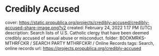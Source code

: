 # Credibly Accused

cover: https://static.propublica.org/projects/credibly-accused/credibly-accused-share-image.png?v2
created: February 24, 2022 1:17 PM (UTC)
description: Search lists of U.S. Catholic clergy that have been deemed credibly accused of sexual abuse or misconduct.
folder: BOOKMRKS-MTHRFCKR / SEARCH PARTY MTHRFCKR! / Online Records
tags: Search, online records
url: https://projects.propublica.org/credibly-accused